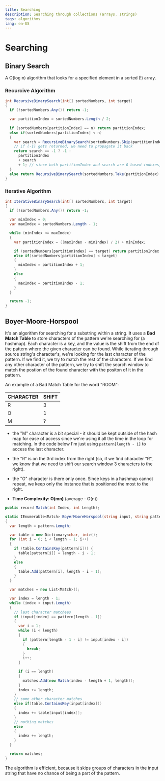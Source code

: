 ```yaml
---
title: Searching
description: Searching through collections (arrays, strings)
tags: algorithms
lang: en-US
---
```


# Searching

## Binary Search

A O(log n) algorithm that looks for a specified element in a sorted (!) array.

### Recurcive Algorithm

```csharp
int RecursiveBinarySearch(int[] sortedNumbers, int target)
{
  if (!sortedNumbers.Any()) return -1;

  var partitionIndex = sortedNumbers.Length / 2;
  
  if (sortedNumbers[partitionIndex] == n) return partitionIndex;
  else if(sortedNumbers[partitionIndex] < n) 
  {
    var search = RecursiveBinarySearch(sortedNumbers.Skip(partitionIndex + 1).ToArray(), n);
    // if (-1) gets returned, we need to propagate it back
    return search == -1 ? -1 :
      partitionIndex 
      + search
      + 1; // since both partitionIndex and search are 0-based indexes, we need to +1
  }
  else return RecursiveBinarySearch(sortedNumbers.Take(partitionIndex).ToArray(), n);
}
```

### Iterative Algorithm

```csharp
int IterativeBinarySearch(int[] sortedNumbers, int target)
{
  if (!sortedNumbers.Any()) return -1;

  var minIndex = 0;
  var maxIndex = sortedNumbers.Length - 1;

  while (minIndex <= maxIndex)
  {
    var partitionIndex = ((maxIndex - minIndex) / 2) + minIndex;

    if (sortedNumbers[partitionIndex] == target) return partitionIndex;
    else if(sortedNumbers[partitionIndex] < target)
    {
      minIndex = partitionIndex + 1;
    }
    else
    {
      maxIndex = partitionIndex - 1;
    }
  }

  return -1;
}
```

## Boyer-Moore-Horspool

It's an algorithm for searching for a substring within a string. It uses a
**Bad Match Table** to store characters of the pattern we're searching for (a
hashmap). Each character is a key, and the value is the shift from the end of
the pattern where the given character can be found. While iterating through
source string's character's, we're looking for the last character of the
pattern. If we find it, we try to match the rest of the characters. If we find
any other character of the pattern, we try to shift the search window to match
the postion of the found character with the positon of it in the pattern.

An example of a Bad Match Table for the word "ROOM":

|CHARACTER|SHIFT|
|-|-|
|R|3|
|O|1|
|M|?|

- the "M" character is a bit special - it should be kept outside of the hash map
for ease of access since we're using it all the time in the loop for matching.
In the code below I'm just using `pattern[length - 1]` to access the last
character.
- the "R" is on the 3rd index from the right (so, if we find character "R", we
know that we need to shift our search window 3 characters to the right).
- the "O" character is there only once. Since keys in a hashmap cannot repeat,
  we keep only the instance that is positioned the most to the right.

- **Time Complexity: O(mn)** (average - O(n))


```csharp
public record Match(int Index, int Length);

static IEnumerable<Match> BoyerMooreHorspool(string input, string pattern) 
{
  var length = pattern.Length;

  var table = new Dictionary<char, int>();
  for (int i = 0; i < length - 1; i++)
  {
    if (table.ContainsKey(pattern[i])) {
      table[pattern[i]] = length - i - 1;
    }
    else
    {
      table.Add(pattern[i], length - i - 1);
    }
  }

  var matches = new List<Match>();

  var index = length - 1;
  while (index < input.Length)
  {
    // last character matchees
    if (input[index] == pattern[length - 1])
    {
      var i = 1;
      while (i < length)
      {
        if (pattern[length - 1 - i] != input[index - i])
        {
          break;
        }
        i++;
      }

      if (i == length)
      {
        matches.Add(new Match(index - length + 1, length));
      }
      index += length;
    }
    // some other character matches
    else if(table.ContainsKey(input[index]))
    {
      index += table[input[index]];
    }
    // nothing matches
    else
    {
      index += length;
    }
  }

  return matches;
}
```

The algorithm is efficient, because it skips groups of characters in the input
string that have no chance of being a part of the pattern.